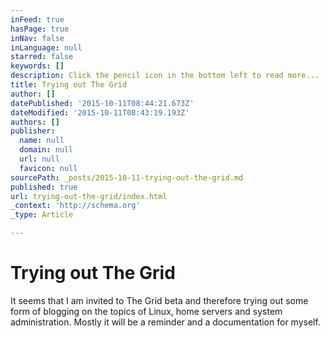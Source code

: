 ```yaml
---
inFeed: true
hasPage: true
inNav: false
inLanguage: null
starred: false
keywords: []
description: Click the pencil icon in the bottom left to read more...
title: Trying out The Grid
author: []
datePublished: '2015-10-11T08:44:21.673Z'
dateModified: '2015-10-11T08:43:19.193Z'
authors: []
publisher:
  name: null
  domain: null
  url: null
  favicon: null
sourcePath: _posts/2015-10-11-trying-out-the-grid.md
published: true
url: trying-out-the-grid/index.html
_context: 'http://schema.org'
_type: Article

---
```

# Trying out The Grid

It seems that I am invited to The Grid beta and therefore trying out some form of blogging on the topics of Linux, home servers and system administration. Mostly it will be a reminder and a documentation for myself.